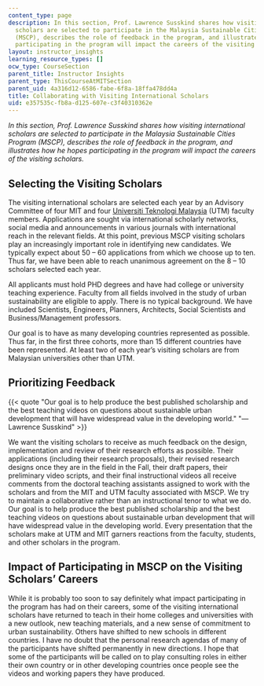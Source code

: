 ```yaml
---
content_type: page
description: In this section, Prof. Lawrence Susskind shares how visiting international
  scholars are selected to participate in the Malaysia Sustainable Cities Program
  (MSCP), describes the role of feedback in the program, and illustrates how he hopes
  participating in the program will impact the careers of the visiting scholars.
layout: instructor_insights
learning_resource_types: []
ocw_type: CourseSection
parent_title: Instructor Insights
parent_type: ThisCourseAtMITSection
parent_uid: 4a316d12-6586-fabe-6f8a-18ffa478dd4a
title: Collaborating with Visiting International Scholars
uid: e357535c-fb8a-d125-607e-c3f40310362e
---
```


_In this section, Prof. Lawrence Susskind shares how visiting international scholars are selected to participate in the Malaysia Sustainable Cities Program (MSCP), describes the role of feedback in the program, and illustrates how he hopes participating in the program will impact the careers of the visiting scholars._

Selecting the Visiting Scholars
-------------------------------

The visiting international scholars are selected each year by an Advisory Committee of four MIT and four [Universiti Teknologi Malaysia](http://www.utm.my/) (UTM) faculty members. Applications are sought via international scholarly networks, social media and announcements in various journals with international reach in the relevant fields. At this point, previous MSCP visiting scholars play an increasingly important role in identifying new candidates. We typically expect about 50 – 60 applications from which we choose up to ten. Thus far, we have been able to reach unanimous agreement on the 8 – 10 scholars selected each year.

All applicants must hold PHD degrees and have had college or university teaching experience. Faculty from all fields involved in the study of urban sustainability are eligible to apply. There is no typical background. We have included Scientists, Engineers, Planners, Architects, Social Scientists and Business/Management professors.

Our goal is to have as many developing countries represented as possible. Thus far, in the first three cohorts, more than 15 different countries have been represented. At least two of each year’s visiting scholars are from Malaysian universities other than UTM.

Prioritizing Feedback
---------------------

{{< quote "Our goal is to help produce the best published scholarship and the best teaching videos on questions about sustainable urban development that will have widespread value in the developing world." "— Lawrence Susskind" >}}

We want the visiting scholars to receive as much feedback on the design, implementation and review of their research efforts as possible. Their applications (including their research proposals), their revised research designs once they are in the field in the Fall, their draft papers, their preliminary video scripts, and their final instructional videos all receive comments from the doctoral teaching assistants assigned to work with the scholars and from the MIT and UTM faculty associated with MSCP. We try to maintain a collaborative rather than an instructional tenor to what we do. Our goal is to help produce the best published scholarship and the best teaching videos on questions about sustainable urban development that will have widespread value in the developing world. Every presentation that the scholars make at UTM and MIT garners reactions from the faculty, students, and other scholars in the program.

Impact of Participating in MSCP on the Visiting Scholars’ Careers
-----------------------------------------------------------------

While it is probably too soon to say definitely what impact participating in the program has had on their careers, some of the visiting international scholars have returned to teach in their home colleges and universities with a new outlook, new teaching materials, and a new sense of commitment to urban sustainability. Others have shifted to new schools in different countries. I have no doubt that the personal research agendas of many of the participants have shifted permanently in new directions. I hope that some of the participants will be called on to play consulting roles in either their own country or in other developing countries once people see the videos and working papers they have produced.